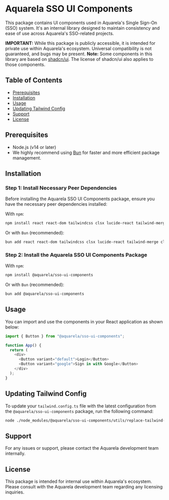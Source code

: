 # Aquarela SSO UI Components

This package contains UI components used in Aquarela's Single Sign-On (SSO) system. It's an internal library designed to maintain consistency and ease of use across Aquarela's SSO-related projects.

**IMPORTANT:** While this package is publicly accessible, it is intended for private use within Aquarela's ecosystem. Universal compatibility is not guaranteed, and bugs may be present.
**Note:** Some components in this library are based on [shadcn/ui](https://github.com/shadcn-ui/ui). The license of shadcn/ui also applies to those components.

## Table of Contents

- [Prerequisites](#prerequisites)
- [Installation](#installation)
- [Usage](#usage)
- [Updating Tailwind Config](#updating-tailwind-config)
- [Support](#support)
- [License](#license)

## Prerequisites

- Node.js (v14 or later)
- We highly recommend using [Bun](https://bun.sh/) for faster and more efficient package management.

## Installation

### Step 1: Install Necessary Peer Dependencies

Before installing the Aquarela SSO UI Components package, ensure you have the necessary peer dependencies installed:

With `npm`:

```bash
npm install react react-dom tailwindcss clsx lucide-react tailwind-merge class-variance-authority @radix-ui/react-slot tailwindcss-animate -D
```

Or with `Bun` (recommended):

```bash
bun add react react-dom tailwindcss clsx lucide-react tailwind-merge class-variance-authority @radix-ui/react-slot -D
```

### Step 2: Install the Aquarela SSO UI Components Package

With `npm`:

```bash
npm install @aquarela/sso-ui-components
```

Or with `Bun` (recommended):

```bash
bun add @aquarela/sso-ui-components
```

## Usage

You can import and use the components in your React application as shown below:

```javascript
import { Button } from "@aquarela/sso-ui-components";

function App() {
  return (
    <div>
      <Button variant="default">Login</Button>
      <Button variant="google">Sign in with Google</Button>
    </div>
  );
}
```

## Updating Tailwind Config

To update your `tailwind.config.ts` file with the latest configuration from the `@aquarela/sso-ui-components` package, run the following command:

```bash
node ./node_modules/@aquarela/sso-ui-components/utils/replace-tailwind-config.js
```

## Support

For any issues or support, please contact the Aquarela development team internally.

## License

This package is intended for internal use within Aquarela's ecosystem. Please consult with the Aquarela development team regarding any licensing inquiries.
````
